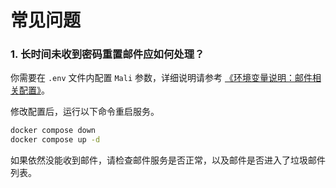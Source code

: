 # 常见问题

### 1. 长时间未收到密码重置邮件应如何处理？

你需要在 `.env` 文件内配置 `Mali` 参数，详细说明请参考 [《环境变量说明：邮件相关配置》](https://docs.dify.ai/v/zh-hans/getting-started/install-self-hosted/environments#you-jian-xiang-guan-pei-zhi)。

修改配置后，运行以下命令重启服务。

```bash
docker compose down
docker compose up -d
```

如果依然没能收到邮件，请检查邮件服务是否正常，以及邮件是否进入了垃圾邮件列表。
